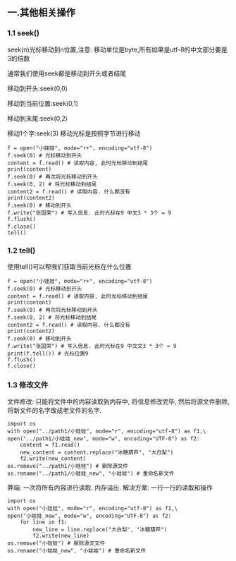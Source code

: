 ## 一.其他相关操作　

### 1.1 seek()

seek(n)光标移动到n位置,注意: 移动单位是byte,所有如果是utf-8的中文部分要是3的倍数

通常我们使用seek都是移动到开头或者结尾

移动到开头:seek(0,0)  

移动到当前位置:seek(0,1)

移动到末尾:seek(0,2)

移动1个字:seek(3)   移动光标是按照字节进行移动

```
f = open("小娃娃", mode="r+", encoding="utf-8")
f.seek(0) # 光标移动到开头
content = f.read() # 读取内容, 此时光标移动到结尾
print(content)
f.seek(0) # 再次将光标移动到开头
f.seek(0, 2) # 将光标移动到结尾
content2 = f.read() # 读取内容. 什么都没有
print(content2)
f.seek(0) # 移动到开头
f.write("张国荣") # 写入信息. 此时光标在9 中文3 * 3个 = 9
f.flush()
f.close()　
tell()
```

### 1.2 tell()

使用tell()可以帮我们获取当前光标在什么位置

```
f = open("小娃娃", mode="r+", encoding="utf-8")
f.seek(0) # 光标移动到开头
content = f.read() # 读取内容, 此时光标移动到结尾
print(content)
f.seek(0) # 再次将光标移动到开头
f.seek(0, 2) # 将光标移动到结尾
content2 = f.read() # 读取内容. 什么都没有
print(content2)
f.seek(0) # 移动到开头
f.write("张国荣") # 写入信息. 此时光标在9 中⽂文3 * 3个 = 9
print(f.tell()) # 光标位置9
f.flush()
f.close()
```

### 1.3 修改文件

文件修改: 只能将文件中的内容读取到内存中, 将信息修改完毕, 然后将源文件删除, 将新文件的名字改成老文件的名字.

```
import os
with open("../path1/小娃娃", mode="r", encoding="utf-8") as f1,\
open("../path1/小娃娃_new", mode="w", encoding="UTF-8") as f2:
    content = f1.read()
    new_content = content.replace("冰糖葫芦", "⼤白梨")
    f2.write(new_content)
os.remove("../path1/小娃娃") # 删除源文件
os.rename("../path1/小娃娃_new", "小娃娃") # 重命名新文件
```

弊端: ⼀次将所有内容进行读取. 内存溢出. 解决方案: 一行一行的读取和操作

```
import os
with open("小娃娃", mode="r", encoding="utf-8") as f1,\
open("小娃娃_new", mode="w", encoding="UTF-8") as f2:
    for line in f1:
        new_line = line.replace("大白梨", "冰糖葫芦")
        f2.write(new_line)
os.remove("小娃娃") # 删除源⽂文件
os.rename("小娃娃_new", "小娃娃") # 重命名新文件
```
